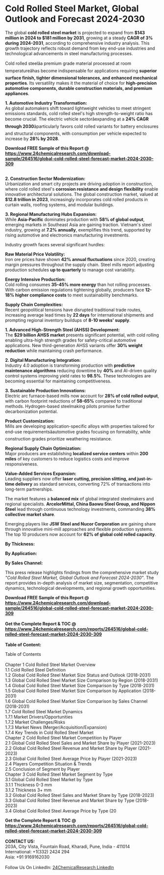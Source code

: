 <h1>Cold Rolled Steel Market, Global Outlook and Forecast 2024-2030</h1><p>The global <strong>cold rolled steel market</strong> is projected to expand from <strong>$143 million in 2024 to $181 million by 2031</strong>, growing at a steady <strong>CAGR of 3% during 2024-2031</strong>, according to comprehensive industry analysis. This growth trajectory reflects robust demand from key end-use industries and technological advancements in steel manufacturing processes.</p><p>Cold rolled steelâa premium grade material processed at room temperatureâhas become indispensable for applications requiring <strong>superior surface finish, tighter dimensional tolerances, and enhanced mechanical properties</strong>. Its versatility makes it the material of choice for <strong>high-precision automotive components, durable construction materials, and premium appliances</strong>.</p><p><strong>1. Automotive Industry Transformation:</strong><br>
As global automakers shift toward lightweight vehicles to meet stringent emissions standards, cold rolled steel's high strength-to-weight ratio has become crucial. The electric vehicle sectorâexpanding at a <strong>24% CAGR through 2030</strong>âparticularly favors cold rolled variants for battery enclosures and structural components, with consumption per vehicle expected to increase by <strong>28% by 2028</strong>.</p><div><b>Download FREE Sample of this Report @ 
            <a href="https://www.24chemicalresearch.com/download-sample/264516/global-cold-rolled-steel-forecast-market-2024-2030-309">
            https://www.24chemicalresearch.com/download-sample/264516/global-cold-rolled-steel-forecast-market-2024-2030-309</a></b></div><br><p><strong>2. Construction Sector Modernization:</strong><br>
Urbanization and smart city projects are driving adoption in construction, where cold rolled steel's <strong>corrosion resistance and design flexibility</strong> enable innovative architectural solutions. The global construction market, valued at <strong>$12.8 trillion in 2023</strong>, increasingly incorporates cold rolled products in curtain walls, roofing systems, and modular buildings.</p><p><strong>3. Regional Manufacturing Hubs Expansion:</strong><br>
While <strong>Asia-Pacific</strong> dominates production with <strong>58% of global output</strong>, emerging markets in Southeast Asia are gaining traction. Vietnam's steel industry, growing at <strong>7.2% annually</strong>, exemplifies this trend, supported by rising automotive and electronics manufacturing investments.</p><p>Industry growth faces several significant hurdles:</p><p><strong>Raw Material Price Volatility:</strong><br>
	Iron ore prices have shown <strong>42% annual fluctuations</strong> since 2020, creating margin pressures throughout the supply chain. Steel mills report adjusting production schedules <strong>up to quarterly</strong> to manage cost variability.</p><p><strong>Energy Intensive Production:</strong><br>
	Cold rolling consumes <strong>35-45% more energy</strong> than hot rolling processes. With carbon emission regulations tightening globally, producers face <strong>12-18% higher compliance costs</strong> to meet sustainability benchmarks.</p><p><strong>Supply Chain Complexities:</strong><br>
	Recent geopolitical tensions have disrupted traditional trade routes, increasing average lead times by <strong>22 days</strong> for international shipments and prompting regional inventory buildups of <strong>8-10 weeks' supply</strong>.</p><p><strong>1. Advanced High-Strength Steel (AHSS) Development:</strong><br>
The <strong>$29 billion AHSS market</strong> presents significant potential, with cold rolling enabling ultra-high strength grades for safety-critical automotive applications. New third-generation AHSS variants offer <strong>30% weight reduction</strong> while maintaining crash performance.</p><p><strong>2. Digital Manufacturing Integration:</strong><br>
Industry 4.0 adoption is transforming production with <strong>predictive maintenance algorithms</strong> reducing downtime by <strong>40%</strong> and AI-driven quality control systems improving yield rates to <strong>98.5%</strong>. These technologies are becoming essential for maintaining competitiveness.</p><p><strong>3. Sustainable Production Innovations:</strong><br>
Electric arc furnace-based mills now account for <strong>28% of cold rolled output</strong>, with carbon footprint reductions of <strong>58-65%</strong> compared to traditional methods. Hydrogen-based steelmaking pilots promise further decarbonization potential.</p><p><strong>Product Customization:</strong><br>
	Mills are developing application-specific alloys with properties tailored for end-use requirementsâautomotive grades focusing on formability, while construction grades prioritize weathering resistance.</p><p><strong>Regional Supply Chain Optimization:</strong><br>
	Major producers are establishing <strong>localized service centers</strong> within <strong>200 miles</strong> of key customers to reduce logistics costs and improve responsiveness.</p><p><strong>Value-Added Services Expansion:</strong><br>
	Leading suppliers now offer <strong>laser cutting, precision slitting, and just-in-time delivery</strong> as standard services, converting 72% of transactions into long-term partnerships.</p><p>The market features a <strong>balanced mix</strong> of global integrated steelmakers and regional specialists. <strong>ArcelorMittal, China Baowu Steel Group, and Nippon Steel</strong> lead through continuous technology investments, commanding <strong>38% collective market share</strong>.</p><p>Emerging players like <strong>JSW Steel and Nucor Corporation</strong> are gaining share through innovative mini-mill approaches and flexible production systems. The top 10 producers now account for <strong>62% of global cold rolled capacity</strong>.</p><p><strong>By Thickness:</strong></p><p><strong>By Application:</strong></p><p><strong>By Sales Channel:</strong></p><p>This press release highlights findings from the comprehensive market study <em>"Cold Rolled Steel Market, Global Outlook and Forecast 2024-2030"</em>. The report provides in-depth analysis of market size, segmentation, competitive dynamics, technological developments, and regional growth opportunities.</p><div><b>Download FREE Sample of this Report @ 
            <a href="https://www.24chemicalresearch.com/download-sample/264516/global-cold-rolled-steel-forecast-market-2024-2030-309">
            https://www.24chemicalresearch.com/download-sample/264516/global-cold-rolled-steel-forecast-market-2024-2030-309</a></b></div><br><div><b>Get the Complete Report & TOC @ 
            <a href="https://www.24chemicalresearch.com/reports/264516/global-cold-rolled-steel-forecast-market-2024-2030-309">
            https://www.24chemicalresearch.com/reports/264516/global-cold-rolled-steel-forecast-market-2024-2030-309</a></b></div><br>
            <b>Table of Content:</b><p>Table of Contents<br />
<br />
Chapter 1 Cold Rolled Steel Market Overview<br />
    1.1 Cold Rolled Steel Definition<br />
    1.2 Global Cold Rolled Steel Market Size Status and Outlook (2018-2031)<br />
    1.3 Global Cold Rolled Steel Market Size Comparison by Region (2018-2031)<br />
    1.4 Global Cold Rolled Steel Market Size Comparison by Type (2018-2031)<br />
    1.5 Global Cold Rolled Steel Market Size Comparison by Application (2018-2031)<br />
    1.6 Global Cold Rolled Steel Market Size Comparison by Sales Channel (2018-2031)<br />
    1.7 Cold Rolled Steel Market Dynamics<br />
        1.7.1 Market Drivers/Opportunities<br />
        1.7.2 Market Challenges/Risks<br />
        1.7.3 Market News (Merger/Acquisition/Expansion)<br />
        1.7.4 Key Trends in Cold Rolled Steel Market<br />
Chapter 2 Cold Rolled Steel Market Competition by Player<br />
    2.1 Global Cold Rolled Steel Sales and Market Share by Player (2021-2023)<br />
    2.2 Global Cold Rolled Steel Revenue and Market Share by Player (2021-2023)<br />
    2.3 Global Cold Rolled Steel Average Price by Player (2021-2023)<br />
    2.4 Players Competition Situation & Trends<br />
    2.5 Conclusion of Segment by Player<br />
Chapter 3 Cold Rolled Steel Market Segment by Type<br />
    3.1 Global Cold Rolled Steel Market by Type<br />
        3.1.1 Thickness 0-3 mm<br />
        3.1.2 Thickness 3+ mm<br />
    3.2 Global Cold Rolled Steel Sales and Market Share by Type (2018-2023)<br />
    3.3 Global Cold Rolled Steel Revenue and Market Share by Type (2018-2023)<br />
    3.4 Global Cold Rolled Steel Average Price by Type (20</p><div><b>Get the Complete Report & TOC @ 
            <a href="https://www.24chemicalresearch.com/reports/264516/global-cold-rolled-steel-forecast-market-2024-2030-309">
            https://www.24chemicalresearch.com/reports/264516/global-cold-rolled-steel-forecast-market-2024-2030-309</a></b></div><br><b>CONTACT US:</b><br>
            203A, City Vista, Fountain Road, Kharadi, Pune, India - 411014<br>
            International: +1(332) 2424 294<br>
            Asia: +91 9169162030 <br><br>
            Follow Us On LinkedIn: <a href="https://www.linkedin.com/company/24chemicalresearch/">24ChemicalResearch LinkedIn</a>